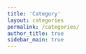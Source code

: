 ```yaml
---
title: 'Category'
layout: categories
permalink: /categories/
author_title: true
sidebar_main: true
---
```


